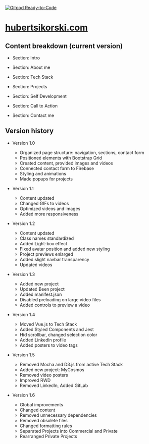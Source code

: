 [![Gitpod Ready-to-Code](https://img.shields.io/badge/Gitpod-Ready--to--Code-blue?logo=gitpod)](https://gitpod.io/#https://github.com/princeelector/portfolio)

# [hubertsikorski.com](https://hubertsikorski.com)

## Content breakdown (current version)

- Section: Intro

- Section: About me

- Section: Tech Stack

- Section: Projects

- Section: Self Development

- Section: Call to Action

- Section: Contact me

## Version history

- Version 1.0
  - Organized page structure: navigation, sections, contact form
  - Positioned elements with Bootstrap Grid
  - Created content, provided images and videos
  - Connected contact form to Firebase
  - Styling and animations
  - Made popups for projects

- Version 1.1
  - Content updated
  - Changed GIFs to videos
  - Optimized videos and images
  - Added more responsiveness

- Version 1.2
  - Content updated
  - Class names standardized
  - Added Light-box effect
  - Fixed avatar position and added new styling
  - Project previews enlarged
  - Added slight navbar transparency
  - Updated videos

- Version 1.3
  - Added new project
  - Updated Been project
  - Added manifest.json
  - Disabled preloading on large video files
  - Added controls to preview a video

- Version 1.4
  - Moved Vue.js to Tech Stack
  - Added Styled Components and Jest
  - Hid scrollbar, changed selection color
  - Added LinkedIn profile
  - Added posters to video tags

- Version 1.5
  - Removed Mocha and D3.js from active Tech Stack
  - Added new project: MyCosmos
  - Removed video posters
  - Improved RWD
  - Removed LinkedIn, Added GitLab

- Version 1.6
  - Global improvements
  - Changed content
  - Removed unnecessary dependencies
  - Removed obsolete files
  - Changed formatting rules
  - Separated Projects into Commercial and Private
  - Rearranged Private Projects
